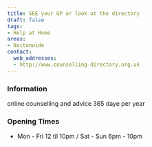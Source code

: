 ```yaml
---
title: SEE your GP or look at the directory
draft: false
tags:
- Help at Home
areas:
- Naitonwide
contact:
  web_addresses:
  - http://www.counselling-directory.org.uk
---
```


### Information
online counselling and advice 365 daye per year

### Opening Times
* Mon - Fri 12 til 10pm / Sat - Sun 6pm - 10pm

